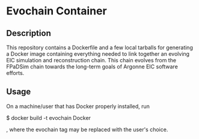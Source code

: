 # Evochain Container

## Description

This repository contains a Dockerfile and a few local tarballs for generating a
Docker image containing everything needed to link together an evolving EIC
simulation and reconstruction chain.  This chain evolves from the FPaDSim chain
towards the long-term goals of Argonne EIC software efforts.

## Usage

On a machine/user that has Docker properly installed, run

$ docker build -t evochain Docker

, where the evochain tag may be replaced with the user's choice.

